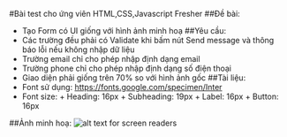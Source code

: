 #Bài test cho ứng viên HTML,CSS,Javascript Fresher
##Đề bài: 
- Tạo Form có UI giống với hình ảnh minh hoạ
##Yêu cầu:
- Các trường đều phải có Validate khi bấm nút Send message và thông báo lỗi nếu không nhập dữ liệu
- Trường email chỉ cho phép nhập định dạng email
- Trường phone chỉ cho phép nhập định dạng số điện thoại
- Giao diện phải giống trên 70% so với hình ảnh gốc
##Tài liệu:
- Font sử dụng: https://fonts.google.com/specimen/Inter
- Font size: + Heading: 16px
             + Subheading: 19px
             + Label: 16px
             + Button: 16px

##Ảnh minh hoạ:
![alt text for screen readers](https://lh3.googleusercontent.com/chat_attachment/AP1Ws4tX_KsiVnCNzmWP2bDezMXYu0A0LOf3RPClFMYTnSN18IzF6BetEs0E89DxD5rO7HVHmRegX7DMkY8saD6Csjk7otaZ_2mutzUK65y-B5YiRnrbsDreIXZmwSEL4mM-5u9Wk5Fmic1ie1pug9h-WKiSB22Gc0XlWIr1EmmhZwO3JXbYB9zojObAglPyA-cJgl4kqAA1bdhjqQC8_b6Y9kC30LCr9aCOoEd4dql3kyrVpLihqacPXZQzga7RrAji38sw4ea_fycMy6MB7pojfidKTqCDhP2BgpDNjuMDM_TUuhitNRswECl_1Os3jU6Alkg=w1920-h1017 "Text to show on mouseover")

